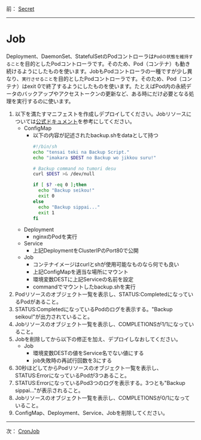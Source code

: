 前： [Secret](Secret.md)  

---

# Job
Deployment、DaemonSet、StatefulSetのPodコントローラは``Podの状態を維持すること``を目的としたPodコントローラです。そのため、Pod（コンテナ）も動き続けるようにしたものを使います。JobもPodコントローラの一種ですが少し異なり、``実行させること``を目的としたPodコントローラです。そのため、Pod（コンテナ）はexit 0で終了するようにしたものを使います。たとえばPod内の永続データのバックアップやアクセストークンの更新など、ある時にだけ必要となる処理を実行するのに使います。

1. 以下を満たすマニフェストを作成しデプロイしてください。Jobリソースについては[公式ドキュメント](https://kubernetes.io/docs/concepts/workloads/controllers/jobs-run-to-completion/)を参考にしてください。
   - ConfigMap
     - 以下の内容が記述されたbackup.shをdataとして持つ
       ``` sh
       #!/bin/sh
       echo "tensai teki na Backup Script."
       echo "imakara $DEST no Backup wo jikkou suru!"

       # Backup command no tumori desu
       curl $DEST >& /dev/null
       
       if [ $? -eq 0 ];then
         echo "Backup seikou!"
         exit 0
       else
         echo "Backup sippai..."
         exit 1
       fi
       ```
   - Deployment
     - nginxのPodを実行
   - Service
     - 上記DeploymentをClusterIPのPort80で公開
   - Job
     - コンテナイメージはcurlとshが使用可能なものなら何でも良い
     - 上記ConfigMapを適当な場所にマウント
     - 環境変数DESTに上記Serviceの名前を設定
     - commandでマウントしたbackup.shを実行
2. Podリソースのオブジェクト一覧を表示し、STATUS:CompletedになっているPodがあること。
3. STATUS:CompletedになっているPodのログを表示する。"Backup seikou!"が出力されていること。
4. Jobリソースのオブジェクト一覧を表示し、COMPLETIONSが1/1になっていること。
5. Jobを削除してから以下の修正を加え、デプロイしなおしてください。
   - Job
     - 環境変数DESTの値をService名でない値にする
     - job失敗時の再試行回数を3にする
6. 30秒ほどしてからPodリソースのオブジェクト一覧を表示し、STATUS:ErrorになっているPodが3つあること。
7. STATUS:ErrorになっているPod3つのログを表示する。3つとも"Backup sippai..."が表示されること。
8. Jobリソースのオブジェクト一覧を表示し、COMPLETIONSが0/1になっていること。
9. ConfigMap、Deployment、Service、Jobを削除してください。

---

次： [CronJob](CronJob.md)  
